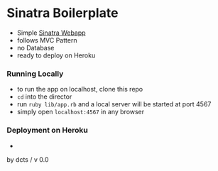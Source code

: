 # Sinatra Boilerplate

- Simple [Sinatra Webapp](http://sinatrarb.com/)
- follows MVC Pattern
- no Database
- ready to deploy on Heroku

### Running Locally
- to run the app on localhost, clone this repo
- `cd` into the director
- run `ruby lib/app.rb` and a local server will be started at port 4567
- simply open `localhost:4567` in any browser

### Deployment on Heroku
-


by dcts / v 0.0
